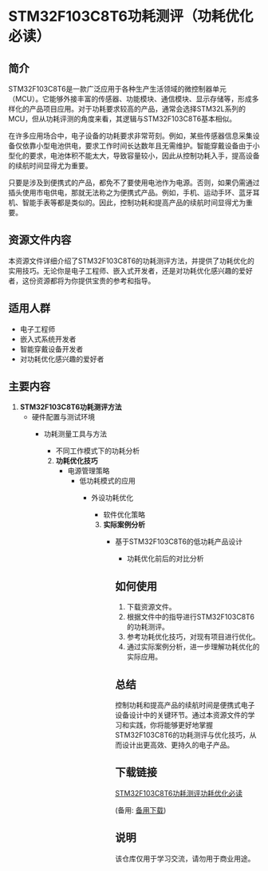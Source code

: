 # STM32F103C8T6功耗测评（功耗优化必读）

## 简介

STM32F103C8T6是一款广泛应用于各种生产生活领域的微控制器单元（MCU）。它能够外接丰富的传感器、功能模块、通信模块、显示存储等，形成多样化的产品项目应用。对于功耗要求较高的产品，通常会选择STM32L系列的MCU，但从功耗评测的角度来看，其逻辑与STM32F103C8T6基本相似。

在许多应用场合中，电子设备的功耗要求非常苛刻。例如，某些传感器信息采集设备仅依靠小型电池供电，要求工作时间长达数年且无需维护。智能穿戴设备由于小型化的要求，电池体积不能太大，导致容量较小，因此从控制功耗入手，提高设备的续航时间显得尤为重要。

只要是涉及到便携式的产品，都免不了要使用电池作为电源。否则，如果仍需通过插头使用市电供电，那就无法称之为便携式产品。例如，手机、运动手环、蓝牙耳机、智能手表等都是类似的。因此，控制功耗和提高产品的续航时间显得尤为重要。

## 资源文件内容

本资源文件详细介绍了STM32F103C8T6的功耗测评方法，并提供了功耗优化的实用技巧。无论你是电子工程师、嵌入式开发者，还是对功耗优化感兴趣的爱好者，这份资源都将为你提供宝贵的参考和指导。

## 适用人群

- 电子工程师
- 嵌入式系统开发者
- 智能穿戴设备开发者
- 对功耗优化感兴趣的爱好者

## 主要内容

1. **STM32F103C8T6功耗测评方法**
   - 硬件配置与测试环境
      - 功耗测量工具与方法
         - 不同工作模式下的功耗分析

         2. **功耗优化技巧**
            - 电源管理策略
               - 低功耗模式的应用
                  - 外设功耗优化
                     - 软件优化策略

                     3. **实际案例分析**
                        - 基于STM32F103C8T6的低功耗产品设计
                           - 功耗优化前后的对比分析

                           ## 如何使用

                           1. 下载资源文件。
                           2. 根据文件中的指导进行STM32F103C8T6的功耗测评。
                           3. 参考功耗优化技巧，对现有项目进行优化。
                           4. 通过实际案例分析，进一步理解功耗优化的实际应用。

                           ## 总结

                           控制功耗和提高产品的续航时间是便携式电子设备设计中的关键环节。通过本资源文件的学习和实践，你将能够更好地掌握STM32F103C8T6的功耗测评与优化技巧，从而设计出更高效、更持久的电子产品。

                           ## 下载链接
                           [STM32F103C8T6功耗测评功耗优化必读](https://pan.quark.cn/s/2e773cecd58a) 

                           (备用: [备用下载](https://pan.baidu.com/s/1NRceHK342Tr3-_5reHT-aA?pwd=1234))

                           ## 说明

                           该仓库仅用于学习交流，请勿用于商业用途。
